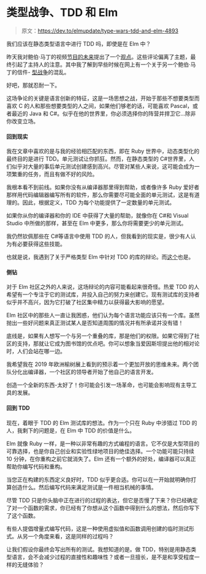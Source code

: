# 类型战争、TDD 和 Elm

> 原文：<https://dev.to/elmupdate/type-wars-tdd-and-elm-4893>

我们应该在静态类型语言中进行 TDD 吗，即使是在 Elm 中？

昨天我对鲍伯·马丁的视频[节目的未来](https://www.youtube.com/watch?v=ecIWPzGEbFc)提出了一个[观点](https://dev.to/rwoodnz/the-future-of-programming-rejected-1mb3)。这些评论偏离了主题，最终引起了主持人的注意。其中我了解到早些时候在网上有一个关于另一个鲍伯·马丁的信件- [型战争](https://blog.cleancoder.com/uncle-bob/2016/05/01/TypeWars.html)的混乱。

好吧，那就忍耐一下。

这场争论的关键是语言创新的特征，这是一场思想之战，开始于那些不想要类型而喜欢 C 的人和那些想要类型的人之间，如果他们够老的话，可能喜欢 Pascal，或者最近的 Java 和 C#。似乎在他的世界里，你必须选择你的阵营并捍卫它...除非你改变立场。

#### 回到现实

我在文章中喜欢的是与我的经验相匹配的东西，即在 Ruby 世界中，动态类型化的最终目的是进行 TDD。单元测试让你抓狂。然而，在静态类型的 C#世界里，人们似乎对大量的事后单元测试创建感到高兴。尽管对某些人来说，这可能会成为一项繁重的任务，而且有做不好的风险。

我根本看不到前线。如果你没有从编译器那里得到帮助，或者像许多 Ruby 爱好者那样用代码编辑器编写所有的软件，那么你需要尽可能全面的单元测试，这是有道理的。因此，根据定义，TDD 为每个功能提供了一定数量的单元测试。

如果你从你的编译器和你的 IDE 中获得了大量的帮助，就像你在 C#和 Visual Studio 中所做的那样，甚至在 Elm 中更多，那么你将需要更少的单元测试。

我仍然钦佩那些在 C#等语言中使用 TDD 的人，但我看到的现实是，很少有人认为有必要获得这些技能。

也就是说，我遇到了关于严格类型 Elm 中针对 TDD 的库的辩论。而[这个](https://medium.com/@brian.watkins/test-driving-elm-with-elmer-649e2e7e02a8)也是。

#### 侧钻

对于 Elm 社区之外的人来说，这场辩论的内容可能看起来很奇怪。热爱 TDD 的人希望有一个专注于它的测试库，并投入自己的努力来创建它。现有测试库的支持者似乎并不高兴，因为它打破了社区集中精力以获得最大影响的愿望。

Elm 社区中的那些人一直让我困惑，他们认为每个语言功能应该只有一个库。虽然抛出一些好问题来真正测试某人是否知道周围的情况并有所承诺并没有错！

底线是，如果有人想写一个与另一个重叠的库，那是他们的权限。如果它得到了社区的支持，那就让它成为图书馆的优点吧。你可以想象当爱因斯坦提出他的相对论时，人们会站在哪一边。

我希望我在 2019 年欧洲榆树展上看到的预示着一个更加开放的思维未来。两个团队分化出编译器，一个社区的领导者开始了他自己的语言开发。

创造一个全新的东西-太好了！你可能会引发一场革命，也可能会影响现有主导工具的发展。

#### 回到 TDD

现在，着眼于 TDD 的 Elm 测试库的想法。作为一个只在 Ruby 中涉猎过 TDD 的人，我剩下的问题是，在 Elm 中 TDD 的价值是什么。

Elm 就像 Ruby 一样，是一种以非常有趣的方式编程的语言。它不仅是大型项目的可靠选择，也是你自己创业和实验性绿地项目的绝佳选择。一个功能可能只持续 10 分钟，在你重构之前它就消失了。Elm 还有一个额外的好处，编译器可以真正帮助你编写代码和重构。

当您正在构建的东西定义良好时，TDD 似乎更合适。你可以在一开始就明确你打算创造什么。然后编写代码来满足测试是一件相当机械的事情。

尽管 TDD 只是你头脑中正在进行的过程的表达，但它是否慢了下来？你已经确定了对一个函数的需求，你已经有了你想从这个函数中得到什么的想法，然后你写下了这个函数。

有些人提倡增量式编写代码，这是一种使用虚拟值和函数调用创建的临时测试形式。从另一个角度来看，这是同样的过程吗？

让我们假设你最终会写出所有的测试。我想知道的是。做 TDD，特别是用静态类型语言，会不会减少过程的直接性和趣味性？或者一旦擅长，是不是和享受程度一样的无缝体验？